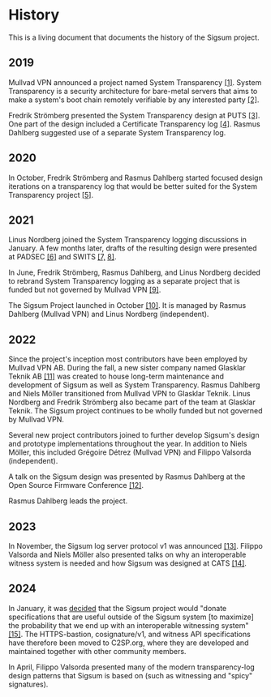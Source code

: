 # History
This is a living document that documents the history of the Sigsum project.

## 2019
Mullvad VPN announced a project named System Transparency
	[\[1\]](https://mullvad.net/en/blog/2019/6/3/system-transparency-future/).
System Transparency is a security architecture for bare-metal servers that aims
to make a system's boot chain remotely verifiable by any interested party
	[\[2\]](https://www.system-transparency.org/).

Fredrik Strömberg presented the System Transparency design at PUTS
	[\[3\]](https://petsymposium.org/2019/files/workshop/abstracts/PUT_2019_paper_32.pdf).
One part of the design included a Certificate Transparency log
	[\[4\]](https://mullvad.net/media/system-transparency-rev5.pdf).
Rasmus Dahlberg suggested use of a separate System Transparency log.

## 2020
In October, Fredrik Strömberg and Rasmus Dahlberg started focused design
iterations on a transparency log that would be better suited for the System
Transparency project
	[\[5\]](https://github.com/system-transparency/stfe/commit/40250377da81864e9e502b803c0543c48e4a0615).

## 2021
Linus Nordberg joined the System Transparency logging discussions in January.  A
few months later, drafts of the resulting design were presented at PADSEC
	[\[6\]](https://web.archive.org/web/20210427203606/https://hopin.com/events/padsec)
and SWITS
	[\[7,](https://web.archive.org/web/20210603112144/https://swits.hotell.kau.se/AnnualSeminars/SWITS%202021/SWITS_2021/SWITS2021_Programme.htm)
	[8\]](https://web.archive.org/web/20210923134324/https://swits.hotell.kau.se/AnnualSeminars/SWITS%202021/SWITS_2021/SWITS_2021_paper_17.pdf).

In June, Fredrik Strömberg, Rasmus Dahlberg, and Linus Nordberg decided to
rebrand System Transparency logging as a separate project that is funded but not
governed by Mullvad VPN
	[\[9\]](https://git.sigsum.org/sigsum/tree/archive/2021-06-21--meeting-minutes).

The Sigsum Project launched in October
	[\[10\]](https://lists.sigsum.org/mailman3/hyperkitty/list/sigsum-general@lists.sigsum.org/thread/ZCWCOWYTBQSVYWADEHBAWYEHNS3FJ6RK/).
It is managed by Rasmus Dahlberg (Mullvad VPN) and Linus Nordberg (independent).

## 2022

Since the project's inception most contributors have been employed by Mullvad
VPN AB.  During the fall, a new sister company named Glasklar Teknik AB
[\[11\]](https://www.glasklarteknik.se/) was created to house long-term
maintenance and development of Sigsum as well as System Transparency. Rasmus
Dahlberg and Niels Möller transitioned from Mullvad VPN to Glasklar Teknik.
Linus Nordberg and Fredrik Strömberg also became part of the team at Glasklar
Teknik.  The Sigsum project continues to be wholly funded but not governed by
Mullvad VPN.

Several new project contributors joined to further develop Sigsum's design and
prototype implementations throughout the year.  In addition to Niels Möller,
this included Grégoire Détrez (Mullvad VPN) and Filippo Valsorda (independent).

A talk on the Sigsum design was presented by Rasmus Dahlberg at the Open Source
Firmware Conference
    [\[12\]](https://www.osfc.io/2022/talks/using-sigsum-logs-to-detect-malicious-and-unintended-key-usage/).

Rasmus Dahlberg leads the project.

## 2023

In November, the Sigsum log server protocol v1 was announced
    [\[13\]](https://lists.sigsum.org/mailman3/hyperkitty/list/sigsum-general@lists.sigsum.org/thread/LX42ONBGWO4JMSMCDGS5Z7ORKJHFHQOO/).
Filippo Valsorda and Niels Möller also presented talks on why an interoperable
witness system is needed and how Sigsum was designed at CATS
    [\[14\]](https://catsworkshop.dev/program/).

## 2024

In January, it was
    [decided](https://git.glasklar.is/sigsum/project/documentation/-/blob/main/archive/2024-01-09--meeting-minutes.md#decisions)
that the Sigsum project would "donate specifications that are useful outside of
the Sigsum system [to maximize] the probability that we end up with an
interoperable witnessing system"
    [\[15\]](https://git.glasklar.is/sigsum/project/documentation/-/blob/main/proposals/2024-01-on-specifications-and-governance.md).
The HTTPS-bastion, cosignature/v1, and witness API specifications have therefore
been moved to C2SP.org, where they are developed and maintained together with
other community members.

In April, Filippo Valsorda presented many of the modern transparency-log design
patterns that Sigsum is based on (such as witnessing and "spicy" signatures).
